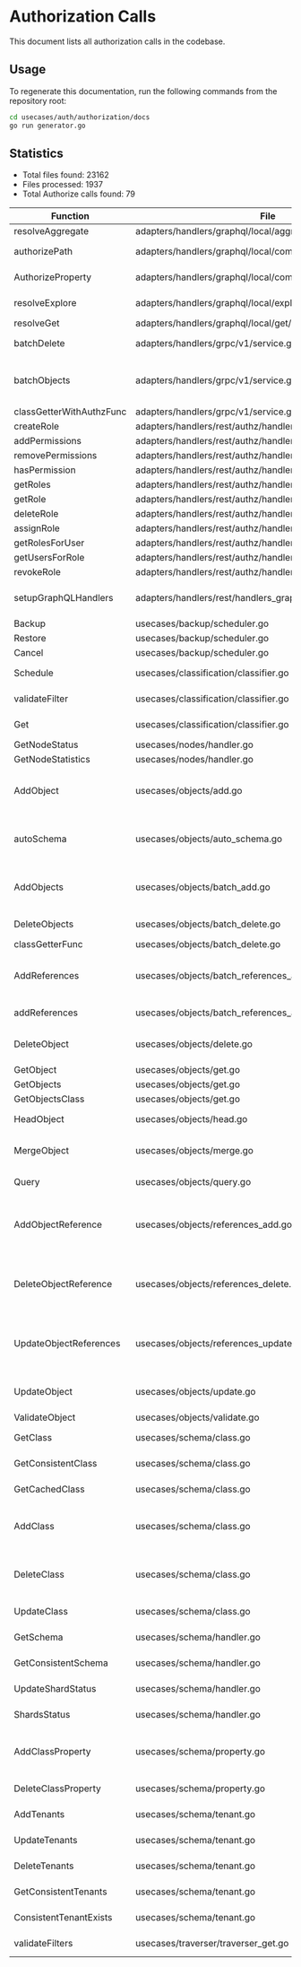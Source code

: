 # Authorization Calls
This document lists all authorization calls in the codebase.
## Usage
To regenerate this documentation, run the following commands from the repository root:
```bash
cd usecases/auth/authorization/docs
go run generator.go
```
## Statistics
- Total files found: 23162
- Files processed: 1937
- Total Authorize calls found: 79

| Function | File | Verb → Resources |
|----------|------|-----------------|
| resolveAggregate | adapters/handlers/graphql/local/aggregate/resolver.go | READ → ShardsData |
| authorizePath | adapters/handlers/graphql/local/common_filters/authz.go | READ → CollectionsData |
| AuthorizeProperty | adapters/handlers/graphql/local/common_filters/authz.go | READ → CollectionsData |
| resolveExplore | adapters/handlers/graphql/local/explore/concepts_resolver.go | READ → CollectionsData |
| resolveGet | adapters/handlers/graphql/local/get/class_builder_fields.go | READ → ShardsData |
| batchDelete | adapters/handlers/grpc/v1/service.go | DELETE → ShardsData |
| batchObjects | adapters/handlers/grpc/v1/service.go | UPDATE → ShardsData<br>CREATE → ShardsData |
| classGetterWithAuthzFunc | adapters/handlers/grpc/v1/service.go | READ → Collections |
| createRole | adapters/handlers/rest/authz/handlers_authz.go | CREATE → Roles |
| addPermissions | adapters/handlers/rest/authz/handlers_authz.go | UPDATE → Roles |
| removePermissions | adapters/handlers/rest/authz/handlers_authz.go | UPDATE → Roles |
| hasPermission | adapters/handlers/rest/authz/handlers_authz.go | READ → Roles |
| getRoles | adapters/handlers/rest/authz/handlers_authz.go | READ → Roles |
| getRole | adapters/handlers/rest/authz/handlers_authz.go | READ → Roles |
| deleteRole | adapters/handlers/rest/authz/handlers_authz.go | DELETE → Roles |
| assignRole | adapters/handlers/rest/authz/handlers_authz.go | UPDATE → Roles |
| getRolesForUser | adapters/handlers/rest/authz/handlers_authz.go | READ → Roles |
| getUsersForRole | adapters/handlers/rest/authz/handlers_authz.go | READ → Roles |
| revokeRole | adapters/handlers/rest/authz/handlers_authz.go | UPDATE → Roles |
| setupGraphQLHandlers | adapters/handlers/rest/handlers_graphql.go | READ → CollectionsMetadata, Collections |
| Backup | usecases/backup/scheduler.go | CREATE → Backups |
| Restore | usecases/backup/scheduler.go | CREATE → Backups |
| Cancel | usecases/backup/scheduler.go | DELETE → Backups |
| Schedule | usecases/classification/classifier.go | UPDATE → CollectionsMetadata |
| validateFilter | usecases/classification/classifier.go | READ → CollectionsMetadata |
| Get | usecases/classification/classifier.go | READ → CollectionsMetadata |
| GetNodeStatus | usecases/nodes/handler.go | READ → Nodes |
| GetNodeStatistics | usecases/nodes/handler.go | READ → Cluster |
| AddObject | usecases/objects/add.go | CREATE → ShardsData<br>READ → CollectionsMetadata |
| autoSchema | usecases/objects/auto_schema.go | CREATE → CollectionsMetadata<br>UPDATE → CollectionsMetadata |
| AddObjects | usecases/objects/batch_add.go | UPDATE → ShardsData<br>CREATE → ShardsData |
| DeleteObjects | usecases/objects/batch_delete.go | DELETE → ShardsData |
| classGetterFunc | usecases/objects/batch_delete.go | READ → Collections |
| AddReferences | usecases/objects/batch_references_add.go | UPDATE → pathsData<br>READ → pathsMetadata |
| addReferences | usecases/objects/batch_references_add.go | READ → shardsDataPaths |
| DeleteObject | usecases/objects/delete.go | READ → CollectionsMetadata<br>DELETE → Objects |
| GetObject | usecases/objects/get.go | READ → Objects |
| GetObjects | usecases/objects/get.go | READ → Objects |
| GetObjectsClass | usecases/objects/get.go | READ → Objects |
| HeadObject | usecases/objects/head.go | READ → Objects, CollectionsMetadata |
| MergeObject | usecases/objects/merge.go | UPDATE → Objects<br>READ → CollectionsMetadata |
| Query | usecases/objects/query.go | READ → CollectionsMetadata |
| AddObjectReference | usecases/objects/references_add.go | UPDATE → ShardsData<br>READ → CollectionsMetadata, Collections |
| DeleteObjectReference | usecases/objects/references_delete.go | UPDATE → ShardsData<br>READ → CollectionsMetadata, CollectionsData |
| UpdateObjectReferences | usecases/objects/references_update.go | UPDATE → ShardsData<br>READ → CollectionsMetadata, Collections |
| UpdateObject | usecases/objects/update.go | UPDATE → Objects<br>READ → CollectionsMetadata |
| ValidateObject | usecases/objects/validate.go | READ → Objects |
| GetClass | usecases/schema/class.go | READ → CollectionsMetadata |
| GetConsistentClass | usecases/schema/class.go | READ → CollectionsMetadata |
| GetCachedClass | usecases/schema/class.go | READ → CollectionsMetadata |
| AddClass | usecases/schema/class.go | CREATE → CollectionsMetadata<br>READ → CollectionsMetadata |
| DeleteClass | usecases/schema/class.go | DELETE → CollectionsMetadata<br>READ → CollectionsMetadata |
| UpdateClass | usecases/schema/class.go | UPDATE → CollectionsMetadata |
| GetSchema | usecases/schema/handler.go | READ → CollectionsMetadata |
| GetConsistentSchema | usecases/schema/handler.go | READ → CollectionsMetadata |
| UpdateShardStatus | usecases/schema/handler.go | UPDATE → ShardsMetadata |
| ShardsStatus | usecases/schema/handler.go | READ → ShardsMetadata |
| AddClassProperty | usecases/schema/property.go | UPDATE → CollectionsMetadata<br>READ → CollectionsMetadata |
| DeleteClassProperty | usecases/schema/property.go | UPDATE → CollectionsMetadata |
| AddTenants | usecases/schema/tenant.go | CREATE → ShardsMetadata |
| UpdateTenants | usecases/schema/tenant.go | UPDATE → ShardsMetadata |
| DeleteTenants | usecases/schema/tenant.go | DELETE → ShardsMetadata |
| GetConsistentTenants | usecases/schema/tenant.go | READ → ShardsMetadata |
| ConsistentTenantExists | usecases/schema/tenant.go | READ → ShardsMetadata |
| validateFilters | usecases/traverser/traverser_get.go | READ → CollectionsMetadata |
